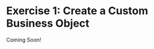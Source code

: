 # Exercise 1: Create a Custom Business Object 

Coming Soon!

<!--
[$LIFERAY_LEARN_YOUTUBE_URL$]=https://www.youtube.com/embed/wjqXrN7-SKg

## Exercise Goals 

- Create a Liferay Object for New Accounts 
- Create a Liferay Object for PTO Requests 

## Create a Picklist for Account Types 
1. **Sign in** as an Administrator. 
2. **Go to** `Control Panel` &rarr; `Object` &rarr; `Picklists` in the _Global Menu_. 
3. **Click** the _Add_ icon in the upper right. 
4. **Type** `Account Type` for _Name_. 
5. **Click** _Save_. 
* **Click** the new _Account Type_ picklist. 
6. **Click** the _Add_ icon. 
7. **Type** `Checking` for _Name_. 
8. **Click** _Save_. 
9. **Click** the _Add_ icon. 
10. **Type** `Savings` for _Name_. 
11. **Click** _Save_. 
12. **Click** the _Add_ icon. 
13. **Type** `Individual Retirement` for _Name_. 
14. **Click** _Save_. 
15. **Click** _Save_. 

## Create a Liferay Object for New Accounts 
1. **Go to** `Control Panel` &rarr; `Object` &rarr; `Objects` in the _Global Menu_. 
2. **Click** the _Add_ icon. 
3. **Type** `New Account` for _Label_. 
4. **Type** `New Accounts` for _Plural Label_. 
5. **Click** _Save_. 
6. **Click** _New Account_. 
7. **Click** the arrows under _Scope_. 
8. **Choose** _Site_. 
9. **Click** the arrows under _Panel Category Key_. 
10. **Choose** `Site Administration` &rarr; `People`. 
11. **Click** _Save_. 

## Add Initial Fields to the New Accounts Object 
1. **Click** the _Fields_ tab at the top of the page. 
2. **Click** the _Add_ icon. 
3. **Type** `Account Holder` for _Label_. 
4. **Choose** _String_ for _Type_. 
5. **Click** the slider next to _Mandatory_. 
6. **Click** _Save_. 
7. **Click** the _Add_ icon. 
8. **Type** `Email` for _Label_. 
9. **Choose** _String_ for _Type_. 
10. **Click** the slider next to _Mandatory_. 
11. **Click** _Save_. 
12. **Click** the _Add_ icon. 
13. **Type** `Phone Number` for _Label_. 
14. **Choose** _Long_ for _Type_. 
15. **Click** the slider next to _Mandatory_. 
16. **Click** _Save_. 

## Add Remaining Fields to the New Accounts Object 
1. **Click** the _Add_ icon. 
2. **Type** `Account Type` for _Label_. 
3. **Choose** _Picklist_ for _Type_. 
4. **Choose** _Account Type_ for _Picklist_. 
5. **Click** the slider next to _Mandatory_. 
6. **Click** _Save_. 
7. **Click** the _Add_ icon. 
8. **Type** `Initial Balance` for _Label_. 
9. **Choose** _BigDecimal_ for _Type_. 
10. **Click** the slider next to _Mandatory_. 
11. **Click** _Save_. 
12. **Click** the _Add_ icon. 
13. **Type** `Date of Request` for _Label_. 
14. **Choose** _Date_ for _Type_. 
15. **Click** the slider next to _Mandatory_. 
16. **Click** _Save_. 
17. **Click** the _Details_ tab. 
18. **Click** _Publish_. 

## Add Entries for the New Accounts Object 
1. **Open** the Global Menu. 
2. **Click** on the _Mondego Group_ site. 
3. **Go to** `People` &rarr; `New Accounts` in the _Site Administration Panel_. 
4. **Click** the _Add_ icon. 
	- Refresh the page if it takes a while to load. 
5. **Type** `Mercedes Dantes` for _Account Holder_. 
6. **Choose** _Checking_ for _Account Type_. 
7. **Choose** today's date for _Date of Request_. 
8. **Type** `mdantes@gmail.com` for _Email_. 
9. **Type** `2500.00` for _Initial Balance_. 
10. **Type** `5557879546` for _Phone Number_. 
11. **Click** _Save_. 
12. **Click** the _Add_ icon. 
13. **Type** `Albert Smith` for _Account Holder_. 
14. **Choose** _Savings_ for _Account Type_. 
15. **Choose** today's date for _Date of Request_. 
16. **Type** `asmith@faria.com` for _Email_. 
17. **Type** `1780.45` for _Initial Balance_. 
18. **Type** `5556069364` for _Phone Number_. 
19. **Click** _Save_. 

## Create a Picklist for Mondego Departments 
1. **Go to** `Control Panel` &rarr; `Object` &rarr; `Picklists` in the _Global Menu_. 
2. **Click** the _Add_ icon in the upper right. 
3. **Type** `Mondego Departments` for _Name_. 
4. **Click** _Save_. 
5. **Click** _Mondego Departments_. 
6. **Click** the _Add_ icon. 
7. **Type** `Banking` for _Name_. 
8. **Click** _Save_. 
9. **Click** the _Add_ icon. 
10. **Type** `Financial Security` for _Name_. 
11. **Click** _Save_. 
12. **Click** the _Add_ icon. 
13. **Type** `Investments` for _Name_. 
14. **Click** _Save_. 
15. **Click** the _Add_ icon. 
16. **Type** `Marketing` for _Name_. 
17. **Click** _Save_. 
18. **Click** the _Add_ icon. 
19. **Type** `Design` for _Name_. 
20. **Click** _Save_. 
21. **Click** _Save_. 

## Create a Liferay Object for PTO Requests 
1. **Go to** `Control Panel` &rarr; `Object` &rarr; `Objects` in the _Global Menu_. 
2. **Click** the _Add_ icon. 
3. **Type** `PTO Request` for _Label_. 
4. **Type** `PTO Requests` for _Plural Label_. 
5. **Click** _Save_. 
6. **Click** _PTO Request_. 
7. **Click** the arrows under _Scope_. 
8. **Choose** _Site_. 
9. **Click** the arrows under _Panel Category Key_. 
10. **Choose** `Site Administration` &rarr; `People`. 
11. **Click** _Save_. 

## Add Initial Fields to the PTO Requests Object 
1. **Click** the _Fields_ tab at the top of the page. 
2. **Click** the _Add_ icon. 
3. **Type** `Name` for _Label_. 
4. **Choose** _String_ for _Type_. 
5. **Click** the slider next to _Mandatory_. 
6. **Click** _Save_. 
7. **Click** the _Add_ icon. 
8. **Type** `Department` for _Label_. 
9. **Choose** _Picklist_ for _Type_. 
10. **Choose** _Mondego Departments_ for _Picklist_. 
11. **Click** the slider next to _Mandatory_. 
12. **Click** _Save_. 

## Add Remaining Fields to the PTO Requests Object 
1. **Click** the _Add_ icon. 
2. **Type** `Start Date` for _Label_. 
3. **Choose** _Date_ for _Type_. 
4. **Click** the slider next to _Mandatory_. 
5. **Click** _Save_. 
6. **Click** the _Add_ icon. 
7. **Type** `End Date` for _Label_. 
8. **Choose** _Date_ for _Type_. 
9. **Click** the slider next to _Mandatory_. 
10. **Click** _Save_. 
11. **Click** the _Add_ icon. 
12. **Type** `Duration` for _Label_. 
13. **Choose** _String_ for _Type_. 
14. **Click** the slider next to _Mandatory_. 
15. **Click** _Save_. 
16. **Click** the _Details_ tab. 
17. **Click** _Publish_. 

## Add Entries for the PTO Requests Object 
1. **Open** the Global Menu. 
2. **Click** on the _Mondego Group_ site. 
3. **Go to** `People` &rarr; `New Accounts` in the _Site Administration Panel_. 
4. **Click** the _Add_ icon. 
5. **Choose** _Marketing_ for _Department_. 
6. **Type** `16.00h` for _Duration_. 
7. **Choose** today's date for _Start Date_. 
8. **Choose** tomorrow's date for _End Date_. 
9. **Type** `Naomi Engel` for _Name_. 
	* As we did not specify a particular layout for this Object, these fields may appear in varying orders. 
10. **Click** _Save_. 
11. **Click** the _Add_ icon. 
12. **Choose** _Banking_ for _Department_. 
13. **Type** `8.00h` for _Duration_. 
14. **Choose** a date next week for _Start Date_. 
15. **Choose** the same date for _End Date_. 
16. **Type** `Bethany Park` for _Name_. 
17. **Click** _Save_. 

---

## Bonus Exercise 
1. Create a new Liferay Object for Account Activity. Be sure to include fields for Customer Name, Transaction Amount, Account Number, and Account Type. 

---

## Next Up

* [Exercise 2b: Create User Groups](./exercises-create-user-groups.md)
-->